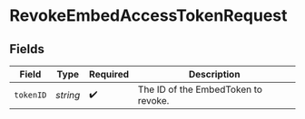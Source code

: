# RevokeEmbedAccessTokenRequest


## Fields

| Field                               | Type                                | Required                            | Description                         |
| ----------------------------------- | ----------------------------------- | ----------------------------------- | ----------------------------------- |
| `tokenID`                           | *string*                            | :heavy_check_mark:                  | The ID of the EmbedToken to revoke. |